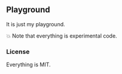 ## Playground

It is just my playground. 

:boom: Note that everything is experimental code.

### License

Everything is MIT.
